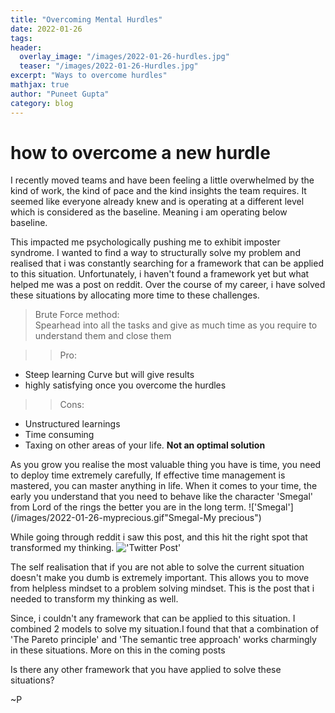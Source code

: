 ```yaml
---
title: "Overcoming Mental Hurdles"
date: 2022-01-26
tags:
header:
  overlay_image: "/images/2022-01-26-hurdles.jpg"
  teaser: "/images/2022-01-26-Hurdles.jpg"
excerpt: "Ways to overcome hurdles"
mathjax: true
author: "Puneet Gupta"
category: blog
---
```


# how to overcome a new hurdle

I recently moved teams and have been feeling a little overwhelmed by the kind of work, the kind of pace and the kind insights the team requires. It seemed like everyone already knew and is operating at a different level which is considered as the baseline. Meaning i am operating below baseline.

This impacted me psychologically pushing me to exhibit imposter syndrome. I wanted to find a way to structurally solve my problem and realised that i was constantly searching for a framework that can be applied to this situation. Unfortunately, i haven't found a framework yet but what helped me was a post on reddit. Over the course of my career, i have solved these situations by allocating more time to these challenges.

>Brute Force method:<br />
Spearhead into all the tasks and give as much time as you require to understand them and close them

>>Pro:
- Steep learning Curve but will give results
- highly satisfying once you overcome the hurdles
>>Cons:
- Unstructured learnings
- Time consuming
- Taxing on other areas of your life.
**Not an optimal solution**

As you grow you realise the most valuable thing you have is time, you need to deploy time extremely carefully, If effective time management is mastered, you can master anything in life. When it comes to your time, the early you understand that you need to behave like the character 'Smegal' from Lord of the rings the better you are in the long term.
!['Smegal'](/images/2022-01-26-myprecious.gif"Smegal-My precious")

While going through reddit i saw this post, and this hit the right spot that transformed my thinking.
!['Twitter Post'](/images/2022-01-26-redditpost.jpg "The post that the whole world felt")

The self realisation that if you are not able to solve the current situation doesn't make you dumb is extremely important. This allows you to move from helpless mindset to a problem solving mindset. This is the post that i needed to transform my thinking as well.

Since, i couldn't any framework that can be applied to this situation. I combined 2 models to solve my situation.I found that that a combination of  'The Pareto principle' and 'The semantic tree approach' works charmingly in these situations. More on this in the coming posts

Is there any other framework that you have applied to solve these situations?

~P
